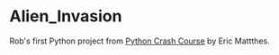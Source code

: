 # Alien_Invasion
Rob's first Python project from [Python Crash Course](https://ehmatthes.github.io/pcc/) by Eric Mattthes.
